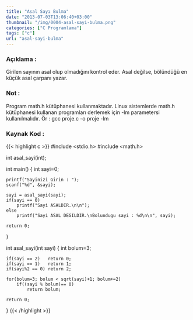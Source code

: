 ```yaml
---
title: "Asal Sayı Bulma"
date: "2013-07-03T13:06:40+03:00"
thumbnail: "/img/0004-asal-sayi-bulma.png"
categories: ["C Programlama"]
tags: ["c"]
url: "asal-sayi-bulma"
---
```


### Açıklama :
Girilen sayının asal olup olmadığını kontrol eder. Asal değilse, bölündüğü en küçük asal çarpanı yazar.

### Not :
Program math.h kütüphanesi kullanmaktadır. Linux sistemlerde math.h kütüphanesi kullanan programları derlemek için -lm parametersi kullanılmalıdır.
Ör : gcc proje.c -o proje -lm

### Kaynak Kod :
{{< highlight c >}}
#include <stdio.h>
#include <math.h>

int asal_sayi(int);

int main()
{
    int sayi=0;
    
	printf("Sayinizi Girin : ");
    scanf("%d", &sayi);
    
    sayi = asal_sayi(sayi);
    if(sayi == 0)
    	printf("Sayi ASALDIR.\n\n");
    else
    	printf("Sayi ASAL DEGILDIR.\nBolundugu sayi : %d\n\n", sayi);
	
    return 0;
}

int asal_sayi(int sayi)
{
    int bolum=3;
    
	if(sayi == 2)   return 0;
    if(sayi == 1)   return 1;
    if(sayi%2 == 0) return 2;
    
    for(bolum=3; bolum < sqrt(sayi)+1; bolum+=2)
    	if((sayi % bolum)== 0)
            return bolum;
    
    return 0;
}
{{< /highlight >}}
